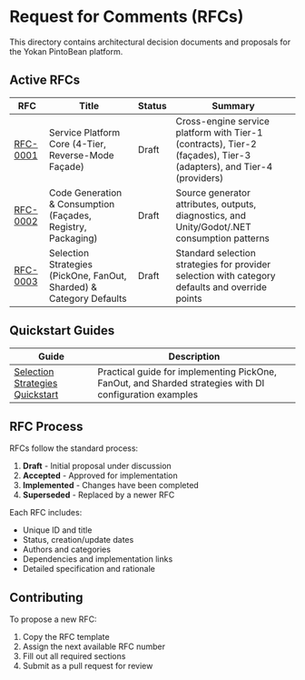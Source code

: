 # Request for Comments (RFCs)

This directory contains architectural decision documents and proposals for the Yokan PintoBean platform.

## Active RFCs

| RFC | Title | Status | Summary |
|-----|-------|--------|---------|
| [RFC-0001](rfc-0001-service-platform-core.md) | Service Platform Core (4-Tier, Reverse-Mode Façade) | Draft | Cross-engine service platform with Tier-1 (contracts), Tier-2 (façades), Tier-3 (adapters), and Tier-4 (providers) |
| [RFC-0002](rfc-0002-codegen-and-consumption.md) | Code Generation & Consumption (Façades, Registry, Packaging) | Draft | Source generator attributes, outputs, diagnostics, and Unity/Godot/.NET consumption patterns |
| [RFC-0003](rfc-0003-selection-strategies.md) | Selection Strategies (PickOne, FanOut, Sharded) & Category Defaults | Draft | Standard selection strategies for provider selection with category defaults and override points |

## Quickstart Guides

| Guide | Description |
|-------|-------------|
| [Selection Strategies Quickstart](../selection-strategies-quickstart.md) | Practical guide for implementing PickOne, FanOut, and Sharded strategies with DI configuration examples |

## RFC Process

RFCs follow the standard process:
1. **Draft** - Initial proposal under discussion
2. **Accepted** - Approved for implementation
3. **Implemented** - Changes have been completed
4. **Superseded** - Replaced by a newer RFC

Each RFC includes:
- Unique ID and title
- Status, creation/update dates
- Authors and categories
- Dependencies and implementation links
- Detailed specification and rationale

## Contributing

To propose a new RFC:
1. Copy the RFC template
2. Assign the next available RFC number
3. Fill out all required sections
4. Submit as a pull request for review